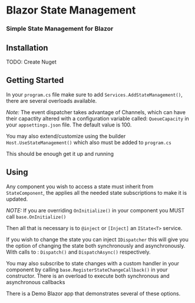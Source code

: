 # Blazor State Management
### Simple State Management for Blazor

## Installation
TODO: Create Nuget

## Getting Started
In your `program.cs` file make sure to add `Services.AddStateManagement()`, there are several overloads available.

*Note:* The event dispatcher takes advantage of Channels, which can have their capactity altered with a configuration variable called: `QueueCapacity` in your `appsettings.json` file. The default value is 100.

You may also extend/customize using the builder `Host.UseStateManagement()` which also must be added to `program.cs`

This should be enough get it up and running

## Using
Any component you wish to access a state must inherit from `StateComponent`, the applies all the needed state subscriptions to make it is updated.

*NOTE:* If you are overriding `OnInitialize()` in your component you MUST call  `base.OnInitialize()`

Then all that is necessary is to `@inject` or `[Inject]` an `IState<T>` service.

If you wish to change the state you can inject `IDispatcher` this will give you the option of changing the state both synchronously and asynchronously. With calls to : `Dispatch()` and `DispatchAsync()` respectively.

You may also subscribe to state changes with a custom handler in your component by calling `base.RegisterStateChangeCallback()` in your constructor. There is an overload to execute both synchronous and asynchronous callbacks

There is a Demo Blazor app that demonstrates several of these options.

